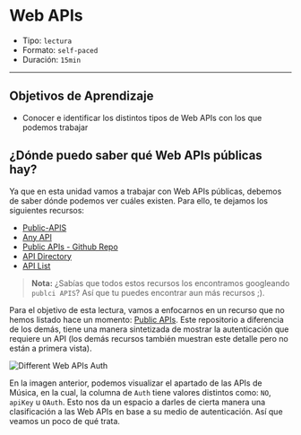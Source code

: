 # Web APIs

- Tipo: `lectura`
- Formato: `self-paced`
- Duración: `15min`

***

## Objetivos de Aprendizaje

- Conocer e identificar los distintos tipos de Web APIs con los que podemos
  trabajar

## ¿Dónde puedo saber qué Web APIs públicas hay? 

Ya que en esta unidad vamos a trabajar con Web APIs públicas, debemos de saber 
dónde podemos ver cuáles existen. Para ello, te dejamos los siguientes recursos:

- [Public-APIS](https://github.com/abhishekbanthia/Public-APIs)
- [Any API](https://any-api.com/)
- [Public APIs - Github Repo](https://public.apis.zone/)
- [API Directory](https://www.programmableweb.com/apis/directory)
- [API List](https://apilist.fun/)

> **Nota:** ¿Sabías que todos estos recursos los encontramos googleando 
> `publci APIS`? Así que tu puedes encontrar aun más recursos ;).

Para el objetivo de esta lectura, vamos a enfocarnos en un recurso que no hemos
listado hace un momento: [Public APIs](https://github.com/toddmotto/public-apis).
Este repositorio a diferencia de los demás, tiene una manera sintetizada de 
mostrar la autenticación que requiere un API (los demás recursos también 
muestran este detalle pero no están a primera vista).

![Different Web APIs Auth](https://github.com/ivandevp/curricula-js/blob/378ca9e9ad8d178bf783ebbcea6383d9c44a783b/06-spa/03-working-with-apis/02-web-apis/web-apis.png?raw=true)

En la imagen anterior, podemos visualizar el apartado de las APIs de Música, en
la cual, la columna de `Auth` tiene valores distintos como: `NO`, `apiKey` u 
`OAuth`. Esto nos da un espacio a darles de cierta manera una clasificación a
las Web APIs en base a su medio de autenticación. Así que veamos un poco de qué
trata.
